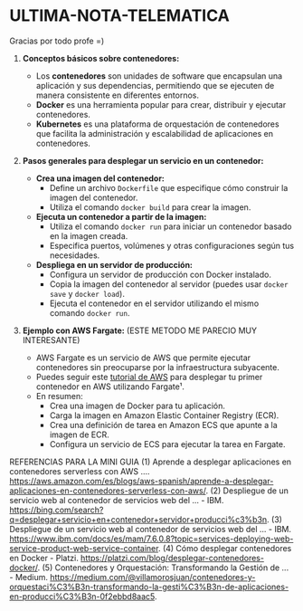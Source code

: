 # ULTIMA-NOTA-TELEMATICA
Gracias por todo profe =)

1. **Conceptos básicos sobre contenedores:**
   - Los **contenedores** son unidades de software que encapsulan una aplicación y sus dependencias, permitiendo que se ejecuten de manera consistente en diferentes entornos.
   - **Docker** es una herramienta popular para crear, distribuir y ejecutar contenedores.
   - **Kubernetes** es una plataforma de orquestación de contenedores que facilita la administración y escalabilidad de aplicaciones en contenedores.

2. **Pasos generales para desplegar un servicio en un contenedor:**
   - **Crea una imagen del contenedor:**
     - Define un archivo `Dockerfile` que especifique cómo construir la imagen del contenedor.
     - Utiliza el comando `docker build` para crear la imagen.
   - **Ejecuta un contenedor a partir de la imagen:**
     - Utiliza el comando `docker run` para iniciar un contenedor basado en la imagen creada.
     - Especifica puertos, volúmenes y otras configuraciones según tus necesidades.
   - **Despliega en un servidor de producción:**
     - Configura un servidor de producción con Docker instalado.
     - Copia la imagen del contenedor al servidor (puedes usar `docker save` y `docker load`).
     - Ejecuta el contenedor en el servidor utilizando el mismo comando `docker run`.

3. **Ejemplo con AWS Fargate:** (ESTE METODO ME PARECIO MUY INTERESANTE) 
   - AWS Fargate es un servicio de AWS que permite ejecutar contenedores sin preocuparse por la infraestructura subyacente.
   - Puedes seguir este [tutorial de AWS](https://aws.amazon.com/es/blogs/aws-spanish/aprende-a-desplegar-aplicaciones-en-contenedores-serverless-con-aws/) para desplegar tu primer contenedor en AWS utilizando Fargate¹.
   - En resumen:
     - Crea una imagen de Docker para tu aplicación.
     - Carga la imagen en Amazon Elastic Container Registry (ECR).
     - Crea una definición de tarea en Amazon ECS que apunte a la imagen de ECR.
     - Configura un servicio de ECS para ejecutar la tarea en Fargate.


REFERENCIAS PARA LA MINI GUIA 
(1) Aprende a desplegar aplicaciones en contenedores serverless con AWS .... https://aws.amazon.com/es/blogs/aws-spanish/aprende-a-desplegar-aplicaciones-en-contenedores-serverless-con-aws/.
(2) Despliegue de un servicio web al contenedor de servicios web del ... - IBM. https://bing.com/search?q=desplegar+servicio+en+contenedor+servidor+producci%c3%b3n.
(3) Despliegue de un servicio web al contenedor de servicios web del ... - IBM. https://www.ibm.com/docs/es/mam/7.6.0.8?topic=services-deploying-web-service-product-web-service-container.
(4) Cómo desplegar contenedores en Docker - Platzi. https://platzi.com/blog/desplegar-contenedores-docker/.
(5) Contenedores y Orquestación: Transformando la Gestión de ... - Medium. https://medium.com/@villamorosjuan/contenedores-y-orquestaci%C3%B3n-transformando-la-gesti%C3%B3n-de-aplicaciones-en-producci%C3%B3n-0f2ebbd8aac5.
